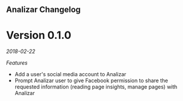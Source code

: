 ## Analizar Changelog

# Version 0.1.0 
*2018-02-22*

*Features*
* Add a user's social media account to Analizar
* Prompt Analizar user to give Facebook permission to share the requested information (reading page insights, manage pages) with Analizar